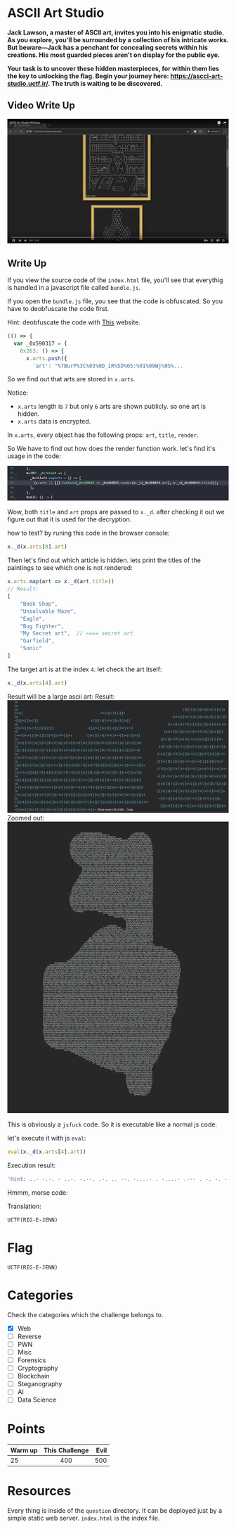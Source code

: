 # ASCII Art Studio

**Jack Lawson, a master of ASCII art, invites you into his enigmatic studio. As you explore, you'll be surrounded by a collection of his intricate works. But beware—Jack has a penchant for concealing secrets within his creations. His most guarded pieces aren't on display for the public eye.**

**Your task is to uncover these hidden masterpieces, for within them lies the key to unlocking the flag. Begin your journey here: https://ascci-art-studio.uctf.ir/. The truth is waiting to be discovered.**

## Video Write Up

[![ASCII Art Studio Writeup](Resources/thumbnail.png)](https://www.youtube.com/watch?v=fg0e4C4-OxI)

## Write Up

If you view the source code of the `index.html` file, you'll see that everythig is handled in a javascript file called `bundle.js`.

If you open the `bundle.js` file, you see that the code is obfuscated. So you have to deobfuscate the code first.

Hint: deobfuscate the code with [This](https://obf-io.deobfuscate.io/) website. 

```js
(() => {
  var _0x590317 = {
    0x263: () => {
      x.arts.push({
        'art': "%7BurP%3C%03%0D_iR%5D%05:%01%09Wj%05%...
```
So we find out that arts are stored in `x.arts`. 

Notice:
- `x.arts` length is `7` but only `6` arts are shown publicly. so one art is hidden.
- `x.arts` data is encrypted.

In `x.arts`, every object has the following props: `art`, `title`, `render`.

So We have to find out how does the render function work. let's find it's usage in the code:

![Render function usage](./Resources/render.png)

Wow, both `title` and `art` props are passed to `x._d`. after checking it out we figure out that it is used for the decryption.

how to test? by runing this code in the browser console: 

```js
x._d(x.arts[0].art)
```

Then let's find out which article is hidden. lets print the titles of the paintings to see which one is not rendered:

```js
x.arts.map(art => x._d(art.title))
// Result:
[
    "Book Shop",
    "Unsolvable Maze",
    "Eagle",
    "Bug Fighter",
    "My Secret art",  // <=== secret art
    "Garfield",
    "Sonic"
]
```
The target art is at the index `4`.
let check the art itself: 

```js
x._d(x.arts[4].art)
```
Result will be a large ascii art:
Result:
![alt text](./Resources/flag.png)
Zoomed out: 
![alt text](./Resources/flag-zo.png)

This is obviously a `jsfuck` code. So it is executable like a normal js code.

let's execute it with js `eval`:
```js
eval(x._d(x.arts[4].art))
```

Execution result: 

```js
'Hint: ..- -.-. - ..-. -.--. .-. .. --. -....- . -....- .--- . -. -. -.--.-'
```

Hmmm, morse code:

Translation: 
```
UCTF(RIG-E-JENN)
```

# Flag
```
UCTF(RIG-E-JENN)
```

# Categories

Check the categories which the challenge belongs to.

- [x] Web
- [ ] Reverse
- [ ] PWN
- [ ] Misc
- [ ] Forensics
- [ ] Cryptography
- [ ] Blockchain
- [ ] Steganography
- [ ] AI
- [ ] Data Science

# Points

| Warm up | This Challenge  | Evil |
| ------- |:---------------:| ----:|
| 25      |       400       |  500 |

# Resources

Every thing is inside of the `question` directory. It can be deployed just by a simple static web server. `index.html` is the index file.
